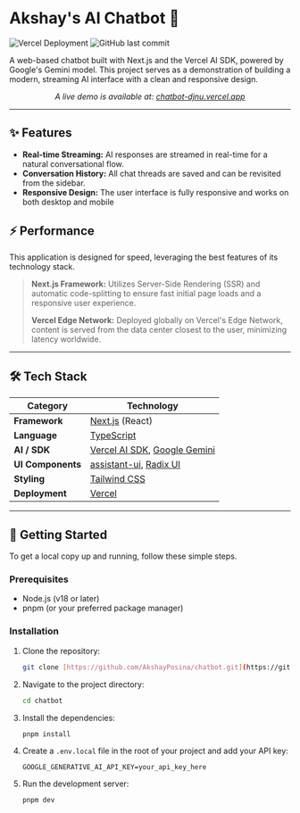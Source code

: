 # Akshay's AI Chatbot 🚀

![Vercel Deployment](https://img.shields.io/github/deployments/AkshayPosina/chatbot/production?label=Vercel&style=for-the-badge)
![GitHub last commit](https://img.shields.io/github/last-commit/AkshayPosina/chatbot?style=for-the-badge)

A web-based chatbot built with Next.js and the Vercel AI SDK, powered by Google's Gemini model. This project serves as a demonstration of building a modern, streaming AI interface with a clean and responsive design.

*<p align="center">A live demo is available at: [chatbot-djnu.vercel.app](https://chatbot-djnu.vercel.app/)</p>*

---

## ✨ Features

- **Real-time Streaming:** AI responses are streamed in real-time for a natural conversational flow.
- **Conversation History:** All chat threads are saved and can be revisited from the sidebar.
- **Responsive Design:** The user interface is fully responsive and works on both desktop and mobile

## ⚡ Performance

This application is designed for speed, leveraging the best features of its technology stack.

> **Next.js Framework:** Utilizes Server-Side Rendering (SSR) and automatic code-splitting to ensure fast initial page loads and a responsive user experience.
>
> **Vercel Edge Network:** Deployed globally on Vercel's Edge Network, content is served from the data center closest to the user, minimizing latency worldwide.

---

## 🛠️ Tech Stack

| Category          | Technology                                                                                             |
| ----------------- | ------------------------------------------------------------------------------------------------------ |
| **Framework** | [Next.js](https://nextjs.org/) (React)                                                                 |
| **Language** | [TypeScript](https://www.typescriptlang.org/)                                                          |
| **AI / SDK** | [Vercel AI SDK](https://sdk.vercel.ai/docs), [Google Gemini](https://ai.google.dev/)                    |
| **UI Components** | [assistant-ui](https://github.com/Yonom/assistant-ui), [Radix UI](https://www.radix-ui.com/)             |
| **Styling** | [Tailwind CSS](https://tailwindcss.com/)                                                               |
| **Deployment** | [Vercel](https://vercel.com/)                                                                          |

---

## 🏁 Getting Started

To get a local copy up and running, follow these simple steps.

### Prerequisites

- Node.js (v18 or later)
- pnpm (or your preferred package manager)

### Installation

1.  Clone the repository:
    ```bash
    git clone [https://github.com/AkshayPosina/chatbot.git](https://github.com/AkshayPosina/chatbot.git)
    ```
2.  Navigate to the project directory:
    ```bash
    cd chatbot
    ```
3.  Install the dependencies:
    ```bash
    pnpm install
    ```
4.  Create a `.env.local` file in the root of your project and add your API key:
    ```
    GOOGLE_GENERATIVE_AI_API_KEY=your_api_key_here
    ```
5.  Run the development server:
    ```bash
    pnpm dev
    ```
